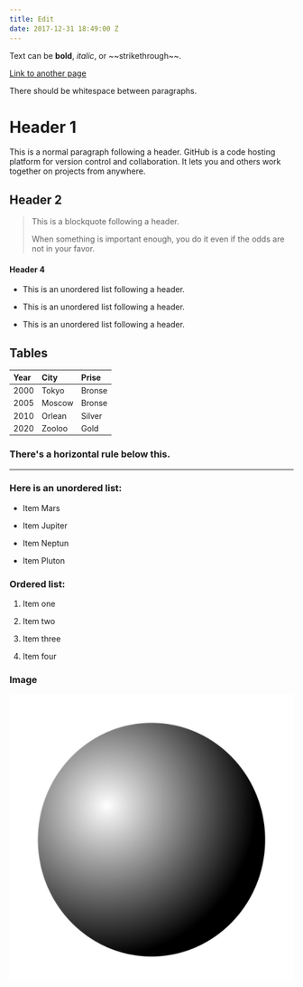 ```yaml
---
title: Edit
date: 2017-12-31 18:49:00 Z
---
```


Text can be **bold**, *italic*, or \~\~strikethrough\~\~.

[Link to another page](another-page)

There should be whitespace between paragraphs.

# Header 1

This is a normal paragraph following a header. GitHub is a code hosting platform for version control and collaboration. It lets you and others work together on projects from anywhere.

## Header 2

> This is a blockquote following a header.
>
> When something is important enough, you do it even if the odds are not in your favor.

#### Header 4

* This is an unordered list following a header.

* This is an unordered list following a header.

* This is an unordered list following a header.

## Tables

| Year           | City              | Prise    |
|:---------------|:------------------|:------   |
| 2000           | Tokyo             | Bronse   |
| 2005           | Moscow            | Bronse   |
| 2010           | Orlean            | Silver   |
| 2020           | Zooloo            | Gold     |

### There's a horizontal rule below this.

---

### Here is an unordered list:

* Item Mars

* Item Jupiter

* Item Neptun

* Item Pluton

### Оrdered list:

1. Item one

2. Item two

3. Item three

4. Item four

### Image

![](/indexmod.png)
